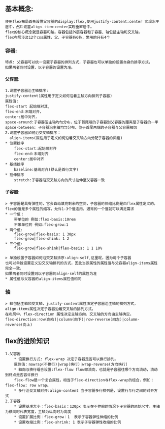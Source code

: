 ## 基本概念: 
    使用flex布局首先设置父容器的display:flex,使用justify-content:center 实现水平居中，然后设置align-item:center实现垂直居中。
    flex的核心概念就是容器和轴。容器包括外层容器和子容器、轴包括主轴和交叉轴。
    flex布局涉及12个css属性，父、子容器各6各，常用的只有4个
### 容器:
    特点: 父容器可以统一设置子容器的排列方式，子容器也可以单独的设置自身的排序方式，
    如果两者同时设置，以子容器的设置为准。

#### 父容器:
    1.设置子容器沿主轴排序:
    justify-content(属性用于定义如何沿着主轴方向排列子容器)
    属性值:
    flex-start 起始端对其,
    flex-end:末端对齐，
    center:居中对齐，
    space-around:子容器沿主轴均匀分布，位于首尾端的子容器到父容器的距离是子容器的一半
    space-between: 子容器沿主轴均匀分布，位于首尾两端的子容器与父容器相切
    2.设置子容器如何沿交叉轴排序：
      align-items(属性用于定义如何沿着交叉轴方向分配子容器的间距)
    * 位置排序
        flex-start:起始端对齐
        flex-end:末端对齐
        center:居中对齐
    * 基线排序
        baseline:基线对齐(默认是首行文字)
    * 拉伸排序
        stretch:子容器沿交叉轴方向的尺寸拉伸至父容器一致
#### 子容器:
    > 子容器是具有弹性的，它会自动填充剩余的空间，子容器的伸缩比例是由flex属性定义的。
    flex的值是多个属性的缩写，允许1-3个值连用，通常的一个值就可以满足需求
    * 一个值：
        带单位的 例如:flex-basis:10rem
        不带单位的 例如:flex-grow:1
    * 两个值:
        flex-grow|flex-basis: 1 30px
        flex-grow|flex-shink: 1 2
    * 三个值:
        flex-grow|flex-shink|flex-basis: 1 1 10%

    > 单独设置子容器如何沿交叉轴排序:align-self,这里呢，因为每个子容器
    也可以单独设置定义沿交叉轴排列的方式，因此当该属性的属性值与父容器align-items属性完全一致，
    如果两者同时设置则以子容器的align-self的属性为准
    * 属性值与父容器的align-items属性值相同


### 轴
    > 轴包括主轴和交叉轴，justify-content属性决定子容器沿主轴的排列方式，
    align-items属性决定子容器沿着交叉轴的排列方式。
    在布局中，flex-direction 属性决定主轴方向，交叉轴的方向由主轴确定。
    flex-direction:row(向右)|column(向下)|row-reverse(向左)|column-reverse(向上)


## flex的进阶知识
    1.父容器
        * 设置换行方式: flex-wrap 决定子容器是否可以换行排列。
        属性值：nowrap(不换行)|wrap(换行)|wrap-reverse(方向换行)
        * 轴向与换行组合设置:flex-flow flow即流向，也就是子容器往哪个方向流动，流动到终点是否容许换行
        flex-flow是一个复合属性，相当于flex-direction与flex-wrap的组合，例如：flex-flow: row wrap。
        * 多行沿交叉轴对齐:align-content 当子容器多行排列是，设置行与行之间的对齐方式
    2.子容器
        * 设置基准大小：flex-basis：120px 表示在不伸缩的情况下子容器的原始尺寸。主轴为横向时代表宽度，主轴为纵向时为高度
        * 设置扩展比例：flex-grow：1  表示子容器弹性伸缩的比例
        * 设置收缩比例：flex-shrink: 1 表示子容器弹性收缩的比例